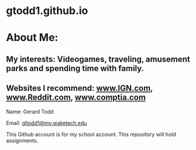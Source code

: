# gtodd1.github.io
# About Me:
## My interests: Videogames, traveling, amusement parks and spending time with family.
## Websites I recommend: www.IGN.com, www.Reddit.com, www.comptia.com
Name: Gerard Todd

Email: gltodd1@my.waketech.edu

This Github account is for my school account. This repository will hold assignments.
